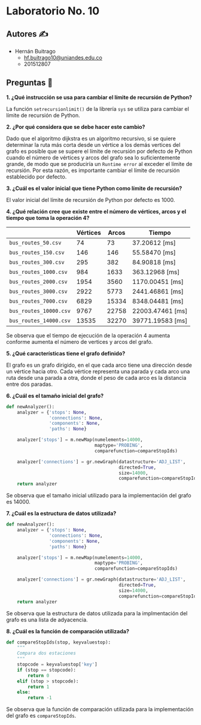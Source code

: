 # Laboratorio No. 10

## Autores :writing_hand:
* Hernán Buitrago
    * hf.buitrago10@uniandes.edu.co
    * 201512807

## Preguntas :page_facing_up:

**1. ¿Qué instrucción se usa para cambiar el límite de recursión de Python?**

La función ```setrecursionlimit()``` de la librería ```sys``` se utiliza para cambiar el límite de recursión de Python.

**2. ¿Por qué considera que se debe hacer este cambio?**

Dado que el algoritmo dijkstra es un algoritmo recursivo, si se quiere determinar la ruta más corta desde un vértice a los demás vertices del grafo es posible que se supere el límite de recursión por defecto de Python cuando el número de vértices y arcos del grafo sea lo suficientemente grande, de modo que se produciría un ```Runtime error``` al exceder el límite de recursión. Por esta razón, es importante cambiar el límite de recursión establecido por defecto.

**3. ¿Cuál es el valor inicial que tiene Python como límite de recursión?**

El valor inicial del límite de recursión de Python por defecto es 1000.

**4. ¿Qué relación cree que existe entre el número de vértices, arcos y el tiempo que toma la operación 4?**

|  | Vértices | Arcos | Tiempo |
| --- | --- | --- | --- |
| ```bus_routes_50.csv``` | 74 | 73 | 37.20612 [ms] |
| ```bus_routes_150.csv``` | 146 | 146 | 55.58470 [ms] |
| ```bus_routes_300.csv``` | 295 | 382 | 84.90818 [ms] |
| ```bus_routes_1000.csv``` | 984 | 1633 | 363.12968 [ms] |
| ```bus_routes_2000.csv``` | 1954 | 3560 | 1170.00451 [ms] |
| ```bus_routes_3000.csv``` | 2922 | 5773 | 2441.46861 [ms] |
| ```bus_routes_7000.csv``` | 6829 | 15334 | 8348.04481 [ms] |
| ```bus_routes_10000.csv``` | 9767 | 22758 | 22003.47461 [ms] |
| ```bus_routes_14000.csv``` | 13535 | 32270 | 39771.19583 [ms] |

Se observa que el tiempo de ejecución de la operación 4 aumenta conforme aumenta el número de vertices y arcos del grafo.

**5. ¿Qué características tiene el grafo definido?**

El grafo es un grafo dirigido, en el que cada arco tiene una dirección desde un vértice hacia otro. Cada vértice representa una parada y cada arco una ruta desde una parada a otra, donde el peso de cada arco es la distancia entre dos paradas.

**6. ¿Cuál es el tamaño inicial del grafo?**

```Python
def newAnalyzer():
    analyzer = {'stops': None,
                'connections': None,
                'components': None,
                'paths': None}

    analyzer['stops'] = m.newMap(numelements=14000,
                                 maptype='PROBING',
                                 comparefunction=compareStopIds)

    analyzer['connections'] = gr.newGraph(datastructure='ADJ_LIST',
                                          directed=True,
                                          size=14000,
                                          comparefunction=compareStopIds)
    return analyzer
```

Se observa que el tamaño inicial utilizado para la implementación del grafo es 14000.

**7. ¿Cuál es la estructura de datos utilizada?**

```Python
def newAnalyzer():
    analyzer = {'stops': None,
                'connections': None,
                'components': None,
                'paths': None}

    analyzer['stops'] = m.newMap(numelements=14000,
                                 maptype='PROBING',
                                 comparefunction=compareStopIds)

    analyzer['connections'] = gr.newGraph(datastructure='ADJ_LIST',
                                          directed=True,
                                          size=14000,
                                          comparefunction=compareStopIds)
    return analyzer
```

Se observa que la estructura de datos utilizada para la implmentación del grafo es una lista de adyacencia.

**8. ¿Cuál es la función de comparación utilizada?**

```Python
def compareStopIds(stop, keyvaluestop):
    """
    Compara dos estaciones
    """
    stopcode = keyvaluestop['key']
    if (stop == stopcode):
        return 0
    elif (stop > stopcode):
        return 1
    else:
        return -1
```

Se observa que la función de comparación utilizada para la implementación del grafo es ```compareStopIds```.
